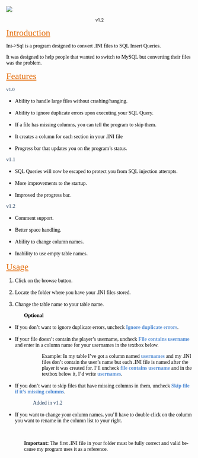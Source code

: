 
<img src="https://i.imgur.com/nohTytC.png">
<p align="CENTER" style="margin-bottom: 0in"><font size="2" style="font-size: 9pt"><span lang="en-US">v1.2</span></font></p>
<p style="margin-bottom: 0in"><font color="#e36c0a"><font face="serif"><font size="5"><span lang="en-US"><u>Introduction</u></span></font></font></font></p>
<p style="margin-bottom: 0in"><font color="#000000"><font face="serif"><span lang="en-US">Ini-&gt;Sql
is a program designed to convert .INI files to SQL Insert Queries.</span></font></font></p>
<p style="margin-bottom: 0in"><font color="#000000"><font face="serif"><span lang="en-US">It
was designed to help people that wanted to switch to MySQL but
converting their files was the problem.</span></font></font></p>
<p style="margin-bottom: 0in"><font color="#e36c0a"> </font><font color="#e36c0a"><font face="serif"><font size="5"><span lang="en-US"><u>Features</u></span></font></font></font></p>
<p style="margin-bottom: 0in"><font color="#244061"><font face="serif"><font size="2"><span lang="en-US">v1.0</span></font></font></font></p>
<ul>
	<li><p style="margin-bottom: 0in"><font color="#000000"><font face="serif"><span lang="en-US">Ability
	to handle large files without crashing/hanging.</span></font></font></p>
	</li><li><p style="margin-bottom: 0in"><font color="#000000"><font face="serif"><span lang="en-US">Ability
	to ignore duplicate errors upon executing your SQL Query.</span></font></font></p>
	</li><li><p style="margin-bottom: 0in"><font color="#000000"><font face="serif"><span lang="en-US">If
	a file has missing columns, you can tell the program to skip them. </span></font></font>
	</p>
	</li><li><p style="margin-bottom: 0in"><font color="#000000"><font face="serif"><span lang="en-US">It creates a column for each section in your .INI file </span></font></font></p>
	</li><li><p style="margin-bottom: 0in"><font color="#000000"><font face="serif"><span lang="en-US">Progress
	bar that updates you on the program’s status.</span></font></font></p>
</li></ul>
<p style="margin-bottom: 0in"><a name="_GoBack"></a><font color="#244061"><font face="serif"><span lang="en-US">v1.1</span></font></font></p>
<ul>
	<li><p style="margin-bottom: 0in"><font color="#000000"><font face="serif"><span lang="en-US">SQL
	Queries will now be escaped to protect you from SQL injection
	attempts.</span></font></font></p>
	</li><li><p style="margin-bottom: 0in"><font color="#000000"><font face="serif"><span lang="en-US">More
	improvements to the startup.</span></font></font></p>
	</li><li><p style="margin-bottom: 0in"><font color="#000000"><font face="serif"><span lang="en-US">Improved
	the progress bar.</span></font></font></p>
</li></ul>
<p style="margin-bottom: 0in"><font color="#244061"><font face="serif"><span lang="en-US">v1.2</span></font></font></p>
<ul>
	<li><p style="margin-bottom: 0in"><font color="#000000"><font face="serif"><span lang="en-US">Comment
	support.</span></font></font></p>
	</li><li><p style="margin-bottom: 0in"><font color="#000000"><font face="serif"><span lang="en-US">Better
	space handling.</span></font></font></p>
	</li><li><p style="margin-bottom: 0in"><font color="#000000"><font face="serif"><span lang="en-US">Ability
	to change column names.</span></font></font></p>
	</li><li><p style="margin-bottom: 0in"><font color="#000000"><font face="serif"><span lang="en-US">Inability
	to use empty table names.</span></font></font></p>
</li></ul>
<p style="margin-bottom: 0in"><font color="#e36c0a"><font face="serif"><font size="5"><span lang="en-US"><u>Usage</u></span></font></font></font></p>
<ol>
	<li><p style="margin-bottom: 0in"><font color="#000000"><font face="serif"><span lang="en-US">Click
	on the browse button.</span></font></font></p>
	</li><li><p style="margin-bottom: 0in"><font color="#000000"><font face="serif"><span lang="en-US">Locate
	the folder where you have your .INI files stored.</span></font></font></p>
	</li><li><p style="margin-bottom: 0in"><font color="#000000"><font face="serif"><span lang="en-US">Change
	the table name to your table name.</span></font></font></p>
</li></ol>
<p style="margin-left: 0.5in; margin-bottom: 0in"><font color="#000000"><font face="serif"><span lang="en-US"><b>Optional</b></span></font></font></p>
<ul>
	<li><p style="margin-bottom: 0in"><font color="#000000"><font face="serif"><span lang="en-US">If
	you don’t want to ignore duplicate errors, uncheck </span></font></font><font color="#548dd4"><font face="serif"><span lang="en-US"><b>Ignore
	duplicate errors</b></span></font></font><font color="#000000"><font face="serif"><span lang="en-US">.</span></font></font></p>
	</li><li><p style="margin-bottom: 0in"><font color="#000000"><font face="serif"><span lang="en-US">If
	your file doesn’t contain the player’s username, uncheck
	</span></font></font><font color="#548dd4"><font face="serif"><span lang="en-US"><b>File
	contains username</b></span></font></font><font color="#000000"><font face="serif"><span lang="en-US">
	and enter in a column name for your usernames in the textbox below.</span></font></font></p>
</li></ul>
<p style="margin-left: 1in; margin-bottom: 0in"><font color="#000000"><font face="serif"><span lang="en-US">Example:
In my table I’ve got a column named </span></font></font><font color="#548dd4"><font face="serif"><span lang="en-US"><b>usernames</b></span></font></font><font color="#000000"><font face="serif"><span lang="en-US">
and my .INI files don’t contain the user’s name but each
.INI file is named after the player it was created for. I’ll
uncheck </span></font></font><font color="#548dd4"><font face="serif"><span lang="en-US"><b>file
contains username</b></span></font></font><font color="#000000"><font face="serif"><span lang="en-US">
and in the textbox below it, I’d write </span></font></font><font color="#548dd4"><font face="serif"><span lang="en-US"><b>usernames</b></span></font></font><font color="#000000"><font face="serif"><span lang="en-US">.</span></font></font></p>
<ul>
	<li><p style="margin-bottom: 0in"><font color="#000000"><font face="serif"><span lang="en-US">If
	you don’t want to skip files that have missing columns in
	them, uncheck </span></font></font><font color="#548dd4"><font face="serif"><span lang="en-US"><b>Skip
	file if it’s missing columns</b></span></font></font><font color="#000000"><font face="serif"><span lang="en-US">.</span></font></font></p>
</li></ul>
<p style="margin-left: 0.75in; margin-bottom: 0in"><font color="#244061"><font face="serif"><span lang="en-US">Added
in v1.2</span></font></font></p>
<ul>
	<li><p style="margin-bottom: 0in"><font color="#000000"><font face="serif"><span lang="en-US">If
	you want to change your column names, you’ll have to double
	click on the column you want to rename in the column list to your
	right. </span></font></font>
	</p>
</li></ul>
<p style="margin-left: 1in; margin-bottom: 0in"><br>
</p>
<p style="margin-left: 0.5in; margin-bottom: 0in"><font color="#000000"><font face="serif"><span lang="en-US"><b>Important:
</b></span></font></font><font color="#000000"><font face="serif"><span lang="en-US">The
first .INI file in your folder must be fully correct and valid
because my program uses it as a reference.</span></font></font></p>
